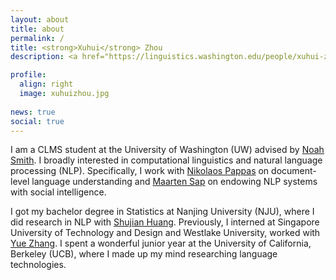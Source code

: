 ```yaml
---
layout: about
title: about
permalink: /
title: <strong>Xuhui</strong> Zhou 
description: <a href="https://linguistics.washington.edu/people/xuhui-zhou">NLP master at the University of Washington</a>. 

profile:
  align: right
  image: xuhuizhou.jpg
  
news: true
social: true
---
```

I am a CLMS student at the University of Washington (UW) advised by [Noah Smith](https://homes.cs.washington.edu/~nasmith/). I broadly interested in computational linguistics and natural language processing (NLP). Specifically, I work with [Nikolaos Pappas](https://nik0spapp.github.io/) on document-level language understanding and [Maarten Sap](https://homes.cs.washington.edu/~msap/index.html) on endowing NLP systems with social intelligence. 

I got my bachelor degree in Statistics at Nanjing University (NJU), where I did research in NLP with [Shujian Huang](http://nlp.nju.edu.cn/huangsj/). Previously, I interned at Singapore University of Technology and Design and Westlake University, worked with [Yue Zhang](https://frcchang.github.io/). I spent a wonderful junior year at the University of California, Berkeley (UCB), where I made up my mind researching language technologies.  

